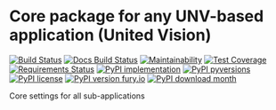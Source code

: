 # Core package for any UNV-based application (United Vision)

[![Build Status](https://readthedocs.org/projects/unv_app/badge/?version=latest&style=flat)](https://readthedocs.org/projects/unv_app)
[![Docs Build Status](https://travis-ci.org/c137digital/unv_app.svg?branch=master)](https://travis-ci.org/c137digital/unv_app)
[![Maintainability](https://api.codeclimate.com/v1/badges/68b47ceb384c9b705a5b/maintainability)](https://codeclimate.com/github/c137digital/unv_app/maintainability)
[![Test Coverage](https://api.codeclimate.com/v1/badges/68b47ceb384c9b705a5b/test_coverage)](https://codeclimate.com/github/c137digital/unv_app/test_coverage)
[![Requirements Status](https://requires.io/github/c137digital/unv_app/requirements.svg?branch=master)](https://requires.io/github/c137digital/unv_app/requirements/?branch=master)
[![PyPI implementation](https://img.shields.io/pypi/implementation/unv_app.svg)](https://pypi.python.org/pypi/unv_app/)
[![PyPI pyversions](https://img.shields.io/pypi/pyversions/unv_app.svg)](https://pypi.python.org/pypi/unv_app/)
[![PyPI license](https://img.shields.io/pypi/l/unv_app.svg)](https://pypi.python.org/pypi/unv_app/)
[![PyPI version fury.io](https://badge.fury.io/py/unv.app.svg)](https://pypi.python.org/pypi/unv_app/)
[![PyPI download month](https://img.shields.io/pypi/dm/unv_app.svg)](https://pypi.python.org/pypi/unv_app/)

Core settings for all sub-applications
